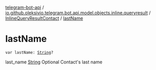 [telegram-bot-api](../../index.md) / [io.github.oleksivio.telegram.bot.api.model.objects.inline.queryresult](../index.md) / [InlineQueryResultContact](index.md) / [lastName](./last-name.md)

# lastName

`var lastName: `[`String`](https://kotlinlang.org/api/latest/jvm/stdlib/kotlin/-string/index.html)`?`

last_name [String](https://kotlinlang.org/api/latest/jvm/stdlib/kotlin/-string/index.html) Optional Contact's last name

